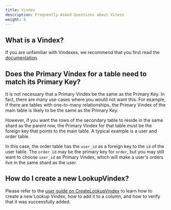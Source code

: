 ```yaml
---
title: Vindex
description: Frequently Asked Questions about Vitess
weight: 6
---
```


## What is a Vindex?
If you are unfamiliar with Vindexes, we recommend that you first read the [documentation](../../reference/features/vindexes/).

## Does the Primary Vindex for a table need to match its Primary Key?

It is not necessary that a Primary Vindex be the same as the Primary Key. In fact, there are many use cases where you would not want this. For example, if there are tables with one-to-many relationships, the Primary Vindex of the main table is likely to be the same as the Primary Key.

However, if you want the rows of the secondary table to reside in the same shard as the parent row, the Primary Vindex for that table must be the foreign key that points to the main table. A typical example is a user and order table.

In this case, the order table has the `user_id` as a foreign key to the `id` of the user table. The `order_id` may be the primary key for `order`, but you may still want to choose `user_id` as Primary Vindex, which will make a user's orders live in the same shard as the user.

## How do I create a new LookupVindex?

Please refer to the [user guide on CreateLookupVindex](../../user-guides/configuration-advanced/createlookupvindex/) to learn how to create a new Lookup Vindex, how to add it to a column, and how to verify that it was successfully added.

